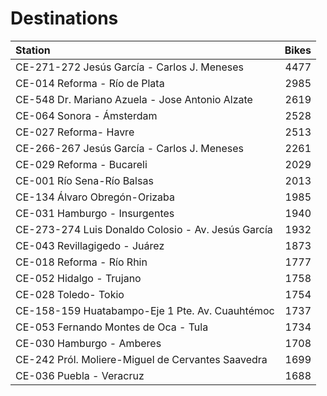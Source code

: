 # Destinations  

| Station                                            |   Bikes |
|:---------------------------------------------------|-------:|
| CE-271-272 Jesús García - Carlos J. Meneses        |   4477 |
| CE-014 Reforma - Río de Plata                      |   2985 |
| CE-548 Dr. Mariano Azuela - Jose Antonio Alzate    |   2619 |
| CE-064 Sonora - Ámsterdam                          |   2528 |
| CE-027 Reforma- Havre                              |   2513 |
| CE-266-267 Jesús García - Carlos J. Meneses        |   2261 |
| CE-029 Reforma - Bucareli                          |   2029 |
| CE-001 Río Sena-Río Balsas                         |   2013 |
| CE-134 Álvaro Obregón-Orizaba                      |   1985 |
| CE-031 Hamburgo - Insurgentes                      |   1940 |
| CE-273-274 Luis Donaldo Colosio - Av. Jesús García |   1932 |
| CE-043 Revillagigedo - Juárez                      |   1873 |
| CE-018 Reforma - Río Rhin                          |   1777 |
| CE-052 Hidalgo - Trujano                           |   1758 |
| CE-028 Toledo- Tokio                               |   1754 |
| CE-158-159 Huatabampo-Eje 1 Pte. Av. Cuauhtémoc    |   1737 |
| CE-053 Fernando Montes de Oca - Tula               |   1734 |
| CE-030 Hamburgo - Amberes                          |   1708 |
| CE-242 Pról. Moliere-Miguel de Cervantes Saavedra  |   1699 |
| CE-036 Puebla - Veracruz                           |   1688 |
